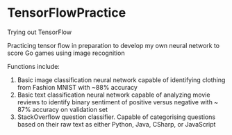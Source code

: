 # TensorFlowPractice
 Trying out TensorFlow

Practicing tensor flow in preparation to develop my own neural network to score Go games using image recognition

Functions include:

1) Basic image classification neural network capable of identifying 
clothing from Fashion MNIST with ~88% accuracy
2) Basic text classification neural network capable of analyzing movie reviews to identify
binary sentiment of positive versus negative with ~ 87% accuracy on validation set
3) StackOverflow question classifier. Capable of categorising questions based on their raw text
as either Python, Java, CSharp, or JavaScript
